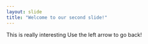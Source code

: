 ```yaml
---
layout: slide
title: "Welcome to our second slide!"
---
```

This is really interesting
Use the left arrow to go back!
